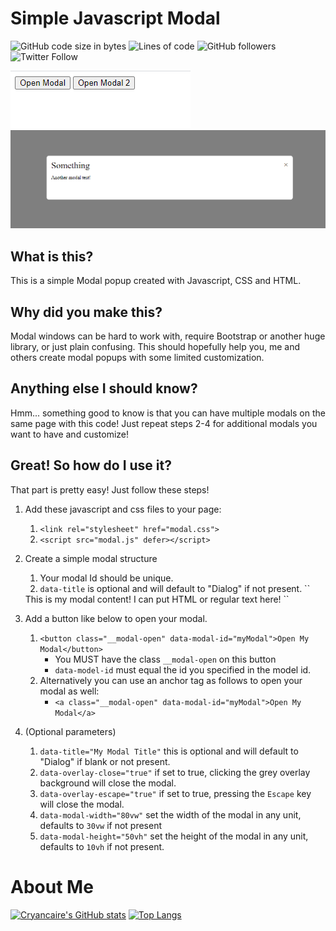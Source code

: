 # Simple Javascript Modal
![GitHub code size in bytes](https://img.shields.io/github/languages/code-size/cryancaire/simple-javascript-modal?style=plastic)
![Lines of code](https://img.shields.io/tokei/lines/github/cryancaire/simple-javascript-modal?style=plastic)
![GitHub followers](https://img.shields.io/github/followers/cryancaire?style=social)
![Twitter Follow](https://img.shields.io/twitter/follow/cryancaire?style=social)

![Screenshot](/images/screenshot3.png)<br>
![Screenshot](/images/screenshot1.png)


## What is this?
This is a simple Modal popup created with Javascript, CSS and HTML. 

## Why did you make this?
Modal windows can be hard to work with, require Bootstrap or another huge library, or just plain confusing. This should hopefully help you, me and others create modal popups with some limited customization.

## Anything else I should know?
Hmm... something good to know is that you can have multiple modals on the same page with this code! Just repeat steps 2-4 for additional modals you want to have and customize!

## Great! So how do I use it?
That part is pretty easy! Just follow these steps!

1. Add these javascript and css files to your page:
    1. `<link rel="stylesheet" href="modal.css">`
    2. `<script src="modal.js" defer></script>`
2. Create a simple modal structure
    1. Your modal Id should be unique.
    2. `data-title` is optional and will default to "Dialog" if not present.
    ``
    <modal id="myModal" data-title="My Modal Title">
        This is my modal content! I can put HTML or regular text here!
    </modal>
    ``
3. Add a button like below to open your modal.
    1. `<button class="__modal-open" data-modal-id="myModal">Open My Modal</button>`
        - You MUST have the class `__modal-open` on this button
        - `data-model-id` must equal the id you specified in the model id.
    2. Alternatively you can use an anchor tag as follows to open your modal as well:
        - `<a class="__modal-open" data-modal-id="myModal">Open My Modal</a>`

4. (Optional parameters)
    1. `data-title="My Modal Title"` this is optional and will default to "Dialog" if blank or not present.
    2. `data-overlay-close="true"` if set to true, clicking the grey overlay background will close the modal.
    3. `data-overlay-escape="true"` if set to true, pressing the `Escape` key will close the modal.
    4. `data-modal-width="80vw"` set the width of the modal in any unit, defaults to `30vw` if not present
    5. `data-modal-height="50vh"` set the height of the modal in any unit, defaults to `10vh` if not present.

# About Me
[![Cryancaire's GitHub stats](https://github-readme-stats.vercel.app/api?username=cryancaire&hide=prs,issues,stars&count_private=true&show_icons=true&theme=dark)](https://github.com/anuraghazra/github-readme-stats)
[![Top Langs](https://github-readme-stats.vercel.app/api/top-langs/?username=cryancaire&layout=compact)](https://github.com/anuraghazra/github-readme-stats)